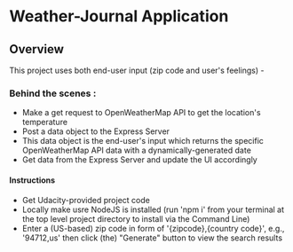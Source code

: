 # Weather-Journal Application 

## Overview
This project uses both end-user input (zip code and user's feelings) - 
### Behind the scenes : 
* Make a get request to OpenWeatherMap API to get the location's temperature
* Post a data object to the Express Server 
* This data object is the end-user's input which returns the specific OpenWeatherMap API data with a dynamically-generated date 
* Get data from the Express Server and update the UI accordingly

#### Instructions
- Get Udacity-provided project code 
- Locally make usre NodeJS is installed (run 'npm i' from your terminal at the top level project directory to install via the Command Line)  
- Enter a (US-based) zip code in form of '{zipcode},{country code}', e.g., '94712,us' then click (the) "Generate" button to view the search results
